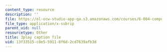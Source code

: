 ```yaml
---
content_type: resource
description: ''
file: https://ol-ocw-studio-app-qa.s3.amazonaws.com/courses/6-004-computation-structures-spring-2017/13f33515c8e559118f6d2cd7639afb3d_3eQh_W8YF_g.vtt
file_type: application/x-subrip
parent_uid: null
resourcetype: Other
title: 3play caption file
uid: 13f33515-c8e5-5911-8f6d-2cd7639afb3d
---
```

